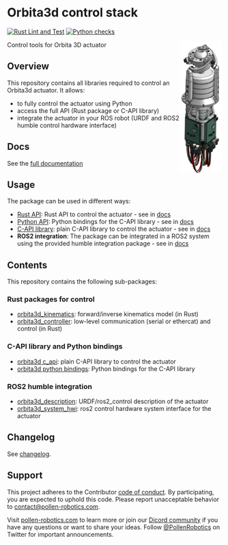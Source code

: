 # Orbita3d control stack

[![Rust Lint and Test](https://github.com/pollen-robotics/orbita3d_control/actions/workflows/rust.yml/badge.svg)](https://github.com/pollen-robotics/orbita3d_control/actions/workflows/rust.yml)
[![Python checks](https://github.com/pollen-robotics/orbita3d_control/actions/workflows/python.yml/badge.svg)](https://github.com/pollen-robotics/orbita3d_control/actions/workflows/python.yml)

<img src="docs/img/orbita_vertical.png" width="100" align="right">

Control tools for Orbita 3D actuator


## Overview

This repository contains all libraries required to control an Orbita3d actuator. It allows:
* to fully control the actuator using Python
* access the full API (Rust package or C-API library)
* integrate the actuator in your ROS robot (URDF and ROS2 humble control hardware interface)

## Docs 

See the [full documentation](https://pollen-robotics.github.io/orbita3d_control/)

## Usage

The package can be used in different ways:

- [Rust API](orbita3d_controller/README.md): Rust API to control the actuator  - see in [docs](https://pollen-robotics.github.io/orbita3d_control/installation/install_package)
- [Python API](orbita3d_c_api/python/README.md): Python bindings for the C-API library - see in [docs](https://pollen-robotics.github.io/orbita3d_control/installation/python)
- [C-API library](orbita3d_c_api/README.md): plain C-API library to control the actuator - see in [docs](https://pollen-robotics.github.io/orbita3d_control/installation/orbita_c)
- **ROS2 integration**: The package can be integrated in a ROS2 system using the provided humble integration package - see in [docs](https://pollen-robotics.github.io/orbita3d_control/installation/ros)

## Contents

This repository contains the following sub-packages:

### Rust packages for control

* [orbita3d_kinematics](orbita3d_kinematics/README.md): forward/inverse kinematics model (in Rust)
* [orbita3d_controller](orbita3d_controller/README.md): low-level communication (serial or ethercat) and control (in Rust)

### C-API library and Python bindings

* [orbita3d c_api](orbita3d_c_api/README.md): plain C-API library to control the actuator
* [orbita3d python bindings](orbita3d_c_api/python/README.md): Python bindings for the C-API library

### ROS2 humble integration

* [orbita3d_description](orbita3d_description/README.md): URDF/ros2_control description of the actuator
* [orbita3d_system_hwi](orbita3d_system_hwi/README.md): ros2 control hardware system interface for the actuator


## Changelog

See [changelog](https://github.com/pollen-robotics/orbita3d_control/releases).


## Support

This project adheres to the Contributor [code of conduct](CODE_OF_CONDUCT.md). By participating, you are expected to uphold this code. Please report unacceptable behavior to [contact@pollen-robotics.com](mailto:contact@pollen-robotics.com).

Visit [pollen-robotics.com](https://pollen-robotics.com) to learn more or join our [Dicord community](https://discord.gg/vnYD6GAqJR) if you have any questions or want to share your ideas.
Follow [@PollenRobotics](https://twitter.com/pollenrobotics) on Twitter for important announcements.
